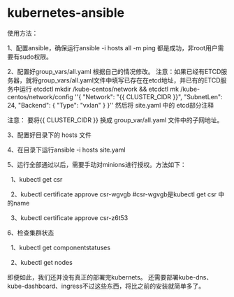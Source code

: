 # kubernetes-ansible

使用方法：

1、配置ansible，确保运行ansible -i hosts all -m ping 都是成功，非root用户需要有sudo权限。

2、配置好group_vars/all.yaml 根据自己的情况修改。 
注意：如果已经有ETCD服务器，就将group_vars/all.yaml文件中填写已存在在etcd地址，并已有的ETCD服务中运行 etcdctl mkdir /kube-centos/network && etcdctl mk /kube-centos/network/config ''{ "Network": "{{ CLUSTER_CIDR }}", "SubnetLen": 24, "Backend": { "Type": "vxlan" } }'' 然后将 site.yaml 中的 etcd部分注释

注意： 要将{{ CLUSTER_CIDR }} 换成 group_var/all.yaml 文件中的子网地址。

3、配置好目录下的 hosts 文件

4、在目录下运行ansible -i hosts site.yaml

5、运行全部通过以后，需要手动对minions进行授权。方法如下：

    1、kubectl get csr
   
    2、kubectl certificate approve csr-wgvgb #csr-wgvgb是kubectl get csr 中的name
   
    3、kubectl certificate approve csr-z6t53

6、检查集群状态

    1、kubectl get componentstatuses
   
    2、kubectl get nodes

即便如此，我们还并没有真正的部署完kubernets。 还需要部署kube-dns、kube-dashboard、ingress不过这些东西，将比之前的安装就简单多了。

